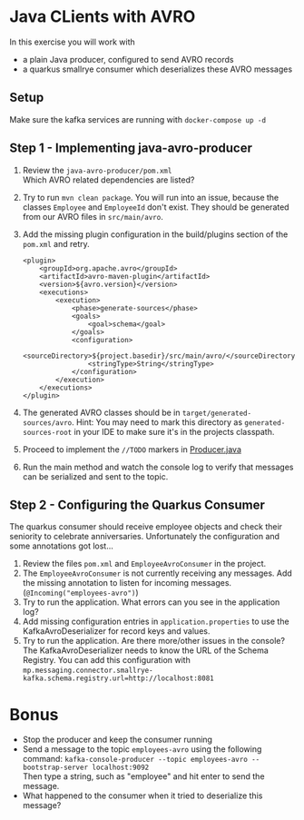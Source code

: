 # Java CLients with AVRO

In this exercise you will work with

* a plain Java producer, configured to send AVRO records
* a quarkus smallrye consumer which deserializes these AVRO messages

## Setup

Make sure the kafka services are running with `docker-compose up -d`


## Step 1 - Implementing java-avro-producer

1. Review the `java-avro-producer/pom.xml`  
   Which AVRO related dependencies are listed?
2. Try to run `mvn clean package`. You will run into an issue, because the classes `Employee` and `EmployeeId` don't exist. They should be generated from our AVRO files in `src/main/avro`.
3. Add the missing plugin configuration in the build/plugins section of the `pom.xml` and retry.

       <plugin>
           <groupId>org.apache.avro</groupId>
           <artifactId>avro-maven-plugin</artifactId>
           <version>${avro.version}</version>
           <executions>
               <execution>
                   <phase>generate-sources</phase>
                   <goals>
                       <goal>schema</goal>
                   </goals>
                   <configuration>
                       <sourceDirectory>${project.basedir}/src/main/avro/</sourceDirectory>
                       <stringType>String</stringType>
                   </configuration>
               </execution>
           </executions>
       </plugin>

4. The generated AVRO classes should be in `target/generated-sources/avro`.
   Hint: You may need to mark this directory as `generated-sources-root` in your IDE to make sure it's in the projects classpath.
5. Proceed to implement the `//TODO` markers in [Producer.java](java-avro-producer/src/main/java/io/spoud/training/Producer.java)
6. Run the main method and watch the console log to verify that messages can be serialized and sent to the topic.


## Step 2 - Configuring the Quarkus Consumer

The quarkus consumer should receive employee objects and check their seniority to celebrate anniversaries.
Unfortunately the configuration and some annotations got lost...

1. Review the files `pom.xml` and `EmployeeAvroConsumer` in the project.
2. The `EmployeeAvroConsumer` is not currently receiving any messages. Add the missing annotation to listen for incoming messages. (`@Incoming("employees-avro")`)
3. Try to run the application. What errors can you see in the application log?
4. Add missing configuration entries in `application.properties` to use the KafkaAvroDeserializer for record keys and values.
5. Try to run the application. Are there more/other issues in the console?  
   The KafkaAvroDeserializer needs to know the URL of the Schema Registry. You can add this configuration with `mp.messaging.connector.smallrye-kafka.schema.registry.url=http://localhost:8081`


# Bonus

* Stop the producer and keep the consumer running
* Send a message to the topic `employees-avro` using the following command:
  `kafka-console-producer --topic employees-avro --bootstrap-server localhost:9092`  
  Then type a string, such as "employee" and hit enter to send the message.
* What happened to the consumer when it tried to deserialize this message?
